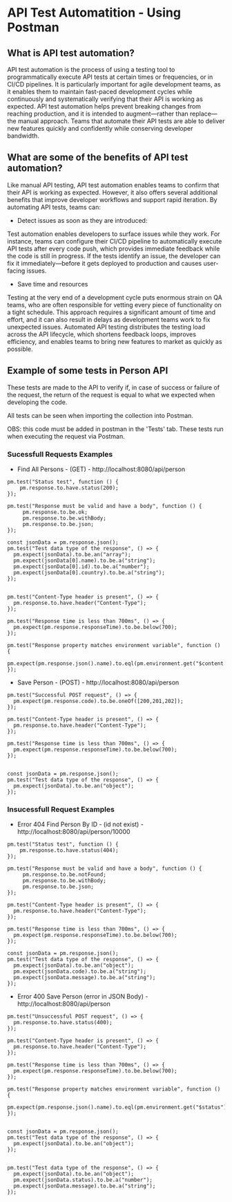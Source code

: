 # API Test Automatition - Using Postman

## What is API test automation?
API test automation is the process of using a testing tool to programmatically execute API tests at certain times or frequencies, or in CI/CD pipelines. It is particularly important for agile development teams, as it enables them to maintain fast-paced development cycles while continuously and systematically verifying that their API is working as expected. API test automation helps prevent breaking changes from reaching production, and it is intended to augment—rather than replace—the manual approach. Teams that automate their API tests are able to deliver new features quickly and confidently while conserving developer bandwidth.

## What are some of the benefits of API test automation?
Like manual API testing, API test automation enables teams to confirm that their API is working as expected. However, it also offers several additional benefits that improve developer workflows and support rapid iteration. By automating API tests, teams can:

* Detect issues as soon as they are introduced:


Test automation enables developers to surface issues while they work. For instance, teams can configure their CI/CD pipeline to automatically execute API tests after every code push, which provides immediate feedback while the code is still in progress. If the tests identify an issue, the developer can fix it immediately—before it gets deployed to production and causes user-facing issues.

* Save time and resources

  
Testing at the very end of a development cycle puts enormous strain on QA teams, who are often responsible for vetting every piece of functionality on a tight schedule. This approach requires a significant amount of time and effort, and it can also result in delays as development teams work to fix unexpected issues. Automated API testing distributes the testing load across the API lifecycle, which shortens feedback loops, improves efficiency, and enables teams to bring new features to market as quickly as possible.


## Example of some tests in Person API
These tests are made to the API to verify if, in case of success or failure of the request, the return of the request is equal to what we expected when developing the code.


All tests can be seen when importing the collection into Postman.


OBS: this code must be added in postman in the 'Tests' tab. These tests run when executing the request via Postman.

### Sucessfull Requests Examples

* Find All Persons - (GET) - http://localhost:8080/api/person
```
pm.test("Status test", function () {
    pm.response.to.have.status(200);
});

pm.test("Response must be valid and have a body", function () {
     pm.response.to.be.ok;
     pm.response.to.be.withBody;
     pm.response.to.be.json;
});

const jsonData = pm.response.json();
pm.test("Test data type of the response", () => {
  pm.expect(jsonData).to.be.an("array");
  pm.expect(jsonData[0].name).to.be.a("string");
  pm.expect(jsonData[0].id).to.be.a("number");
  pm.expect(jsonData[0].country).to.be.a("string");
});


pm.test("Content-Type header is present", () => {
  pm.response.to.have.header("Content-Type");
});

pm.test("Response time is less than 700ms", () => {
  pm.expect(pm.response.responseTime).to.be.below(700);
});

pm.test("Response property matches environment variable", function () {
  pm.expect(pm.response.json().name).to.eql(pm.environment.get("$content.name"));
});

```

* Save Person - (POST) - http://localhost:8080/api/person

```
pm.test("Successful POST request", () => {
  pm.expect(pm.response.code).to.be.oneOf([200,201,202]);
});

pm.test("Content-Type header is present", () => {
  pm.response.to.have.header("Content-Type");
});

pm.test("Response time is less than 700ms", () => {
  pm.expect(pm.response.responseTime).to.be.below(700);
});


const jsonData = pm.response.json();
pm.test("Test data type of the response", () => {
  pm.expect(jsonData).to.be.an("object");
});

```

### Insucessfull Request Examples

* Error 404 Find Person By ID - (id not exist) - http://localhost:8080/api/person/10000

```
pm.test("Status test", function () {
    pm.response.to.have.status(404);
});

pm.test("Response must be valid and have a body", function () {
     pm.response.to.be.notFound;
     pm.response.to.be.withBody;
     pm.response.to.be.json;
});

pm.test("Content-Type header is present", () => {
  pm.response.to.have.header("Content-Type");
});

pm.test("Response time is less than 700ms", () => {
  pm.expect(pm.response.responseTime).to.be.below(700);
});

const jsonData = pm.response.json();
pm.test("Test data type of the response", () => {
  pm.expect(jsonData).to.be.an("object");
  pm.expect(jsonData.code).to.be.a("string");
  pm.expect(jsonData.message).to.be.a("string");
});

```
  
* Error 400 Save Person (error in JSON Body) - http://localhost:8080/api/person

```
pm.test("Unsuccessful POST request", () => {
  pm.response.to.have.status(400);
});

pm.test("Content-Type header is present", () => {
  pm.response.to.have.header("Content-Type");
});

pm.test("Response time is less than 700ms", () => {
  pm.expect(pm.response.responseTime).to.be.below(700);
});

pm.test("Response property matches environment variable", function () {
  pm.expect(pm.response.json().name).to.eql(pm.environment.get("$status"));
});


const jsonData = pm.response.json();
pm.test("Test data type of the response", () => {
  pm.expect(jsonData).to.be.an("object");
});


pm.test("Test data type of the response", () => {
  pm.expect(jsonData).to.be.an("object");
  pm.expect(jsonData.status).to.be.a("number");
  pm.expect(jsonData.message).to.be.a("string");
});
```
